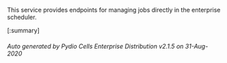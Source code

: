 






This service provides endpoints for managing jobs directly in the enterprise scheduler.

[:summary]

###### Auto generated by Pydio Cells Enterprise Distribution v2.1.5 on 31-Aug-2020
